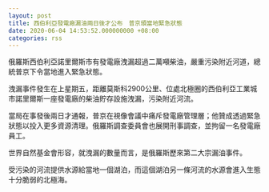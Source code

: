 ```yaml
---
layout: post
title: 西伯利亞發電廠漏油兩日後才公布　普京頒當地緊急狀態
date: 2020-06-04 14:53:52.000000000 +08:00
categories: rss
---
```


俄羅斯西伯利亞諾里爾斯市有發電廠洩漏超過二萬噸柴油，嚴重污染附近河道，總統普京下令當地進入緊急狀態。

洩漏事件發生在上星期五，距離莫斯科2900公里、位處北極圈的西伯利亞工業城市諾里爾斯一座發電廠的柴油貯存設施洩漏，污染附近河流。 

當局在事發後兩日才通報，普京在視像會議中痛斥發電廠管理層；他贊成透過緊急狀態以投入更多資源清理。俄羅斯調查委員會也展開刑事調查，並拘留一名發電廠員工。

世界自然基金會形容，就洩漏的數量而言，是俄羅斯歷來第二大宗漏油事件。

受污染的河流提供水源給當地一個湖泊，而這個湖泊另一條河流的水源會進入生態十分脆弱的北極海。
